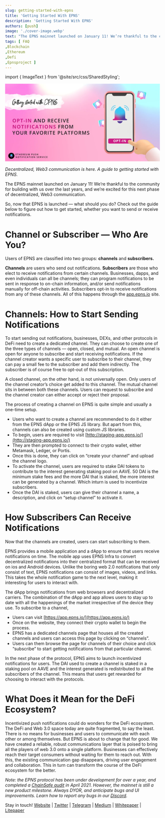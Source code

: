 ```yaml
---
slug: getting-started-with-epns
title: 'Getting Started With EPNS'
description: 'Getting Started With EPNS'
authors: [push]
image: './cover-image.webp'
text: "The EPNS mainnet launched on January 11! We’re thankful to the community for building with us over the last years, and we’re excited for this next phase of decentralized, Web3 communication."
tags: [ FAQ
,Blockchain
,Ethereum
,Defi
,Epnsproject ]
---
```


import { ImageText } from '@site/src/css/SharedStyling';

![Cover image of Getting Started With EPNS](./cover-image.webp)

<!--truncate-->

_Decentralized, Web3 communication is here. A guide to getting started with EPNS._

The EPNS mainnet launched on January 11! We’re thankful to the community for building with us over the last years, and we’re excited for this next phase of decentralized, Web3 communication.

So, now that EPNS is launched — what should you do? Check out the guide below to figure out how to get started, whether you want to send or receive notifications.

# Channel or Subscriber — Who Are You?

Users of EPNS are classified into two groups: **channels** and **subscribers.**

**Channels** are users who send out notifications. **Subscribers** are those who elect to receive notifications from certain channels. Businesses, dapps, and even individuals can all be channels; they can program notifications to be sent in response to on-chain information, and/or send notifications manually for off-chain activities. Subscribers opt-in to receive notifications from any of these channels. All of this happens through the [app.epns.io](http://app.epns.io) site.

# Channels: How to Start Sending Notifications

To start sending out notifications, businesses, DEXs, and other protocols in DeFi need to create a dedicated channel. They can choose to create one of the three types of channels — open, closed, and mutual. An open channel is open for anyone to subscribe and start receiving notifications. If the channel creator wants a specific user to subscribe to their channel, they can pay a small fee to the subscriber and add them indirectly. The subscriber is of course free to opt-out of this subscription.

A closed channel, on the other hand, is not universally open. Only users of the channel creator’s choice get added to this channel. The mutual channel sits in between both these channels. Users can request to subscribe and the channel creator can either accept or reject their proposal.

The process of creating a channel on EPNS is quite simple and usually a one-time setup.

- Users who want to create a channel are recommended to do it either from the EPNS dApp or the EPNS JS library. But apart from this, channels can also be created using custom JS libraries.
- To begin, users are required to visit [http://staging-app.epns.io/](http://staging-app.epns.io/)
- They are then prompted to connect to their crypto wallet, either Metamask, Ledger, or Portis.
- Once this is done, they can click on “create your channel” and upload the channel logo.
- To activate the channel, users are required to stake DAI tokens to contribute to the interest generating staking pool on AAVE. 50 DAI is the minimum stake fees and the more DAI that is staked, the more interest can be generated by a channel. Which inturn is used to incentivize subscribers.
- Once the DAI is staked, users can give their channel a name, a description, and click on “setup channel” to activate it.

# How Subscribers Can Receive Notifications

Now that the channels are created, users can start subscribing to them.

EPNS provides a mobile application and a dApp to ensure that users receive notifications on time. The mobile app uses EPNS Infra to convert decentralized notifications into their centralized format that can be received on ios and Android devices. Unlike the boring web 2.0 notifications that only consist of text, EPNS notifications can consist of images, videos, and links. This takes the whole notification game to the next level, making it interesting for users to interact with.

The dApp brings notifications from web browsers and decentralized carriers. The combination of the dApp and app allows users to stay up to date with all the happenings of the market irrespective of the device they use. To subscribe to a channel,

- Users can visit [https://app.epns.io/](https://app.epns.io/)
- Once on the website, they connect their crypto wallet to begin the process.
- EPNS has a dedicated channels page that houses all the created channels and users can access this page by clicking on “channels”.
- Users can them browse the page for channels of their choice and click “subscribe” to start getting notifications from that particular channel.

In the next phase of the protocol, EPNS aims to launch incentivized notifications for users. The DAI used to create a channel is staked in a staking pool on AAVE and the interest generated is redistributed to all the subscribers of the channel. This means that users get rewarded for choosing to interact with the protocols.

# What Does it Mean for the DeFi Ecosystem?

Incentivized push notifications could do wonders for the DeFi ecosystem. The DeFi and Web 3.0 space today are quite fragmented, to say the least. There is no means for businesses and users to communicate with each other or among themselves. But EPNS is about to change that for good. We have created a reliable, robust communications layer that is poised to bring all the players of web 3.0 onto a single platform. Businesses can effectively reach their target consumers without waiting for them to reach out. With this, the existing communication gap disappears, driving user engagement and collaboration. This in turn can transform the course of the DeFi ecosystem for the better.

_Note: the EPNS protocol has been under development for over a year, and completed a_ [_ChainSafe audit_](https://epns.io/EPNS-Protocol-Audit2021.pdf) _in April 2021. However, the mainnet is still a new product milestone. Always DYOR, and anticipate bugs and UI improvements. Learn how to report any bugs in our_ [_Discord_](https://discord.gg/YVPB99F9W5)_._

Stay in touch! [Website](https://epns.io/) | [Twitter](https://twitter.com/epnsproject) | [Telegram](https://t.me/epnsproject) | [Medium](https://medium.com/ethereum-push-notification-service) | [Whitepaper](https://whitepaper.epns.io/) | [Litepaper](https://medium.com/ethereum-push-notification-service/ethereum-push-notification-service-litepaper-e7ca0a662862)
